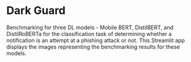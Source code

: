 # Dark Guard
Benchmarking for three DL models - Mobile BERT, DistilBERT, and DistilRoBERTa for the classification task of determining whether a notification is an attempt at a phishing attack or not. This Streamlit app displays the images representing the benchmarking results for these models.
